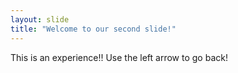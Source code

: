 ```yaml
---
layout: slide
title: "Welcome to our second slide!"
---
```

This is an experience!!
Use the left arrow to go back!

